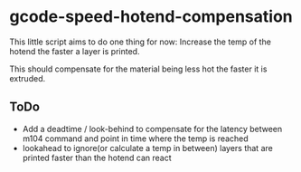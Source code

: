 # gcode-speed-hotend-compensation

This little script aims to do one thing for now:
Increase the temp of the hotend the faster a layer is printed.

This should compensate for the material being less hot the faster it is extruded.

## ToDo
- Add a deadtime / look-behind to compensate for the latency between m104 command and point in time where the temp is reached
- lookahead to ignore(or calculate a temp in between) layers that are printed faster than the hotend can react
